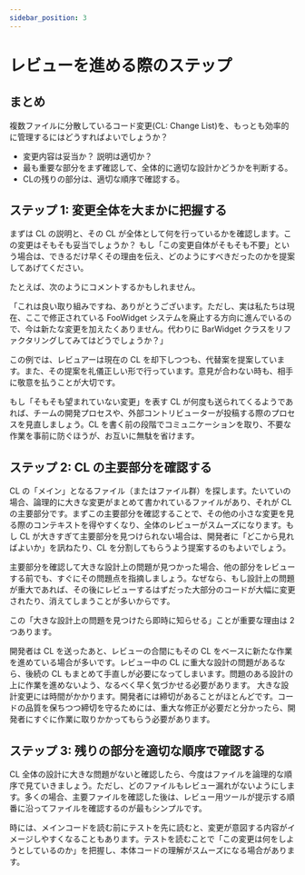 ```yaml
---
sidebar_position: 3
---
```

# レビューを進める際のステップ
## まとめ
複数ファイルに分散しているコード変更(CL: Change List)を、もっとも効率的に管理するにはどうすればよいでしょうか？

* 変更内容は妥当か？ 説明は適切か？
* 最も重要な部分をまず確認して、全体的に適切な設計かどうかを判断する。
* CLの残りの部分は、適切な順序で確認する。

## ステップ 1: 変更全体を大まかに把握する
まずは CL の説明と、その CL が全体として何を行っているかを確認します。この変更はそもそも妥当でしょうか？ もし「この変更自体がそもそも不要」という場合は、できるだけ早くその理由を伝え、どのようにすべきだったのかを提案してあげてください。

たとえば、次のようにコメントするかもしれません。

「これは良い取り組みですね、ありがとうございます。ただし、実は私たちは現在、ここで修正されている FooWidget システムを廃止する方向に進んでいるので、今は新たな変更を加えたくありません。代わりに BarWidget クラスをリファクタリングしてみてはどうでしょうか？」

この例では、レビュアーは現在の CL を却下しつつも、代替案を提案しています。また、その提案を礼儀正しい形で行っています。意見が合わない時も、相手に敬意を払うことが大切です。

もし「そもそも望まれていない変更」を表す CL が何度も送られてくるようであれば、チームの開発プロセスや、外部コントリビューターが投稿する際のプロセスを見直しましょう。CL を書く前の段階でコミュニケーションを取り、不要な作業を事前に防ぐほうが、お互いに無駄を省けます。

## ステップ 2: CL の主要部分を確認する
CL の「メイン」となるファイル（またはファイル群）を探します。たいていの場合、論理的に大きな変更がまとめて書かれているファイルがあり、それが CL の主要部分です。まずこの主要部分を確認することで、その他の小さな変更を見る際のコンテキストを得やすくなり、全体のレビューがスムーズになります。もし CL が大きすぎて主要部分を見つけられない場合は、開発者に「どこから見ればよいか」を訊ねたり、CL を分割してもらうよう提案するのもよいでしょう。

主要部分を確認して大きな設計上の問題が見つかった場合、他の部分をレビューする前でも、すぐにその問題点を指摘しましょう。なぜなら、もし設計上の問題が重大であれば、その後にレビューするはずだった大部分のコードが大幅に変更されたり、消えてしまうことが多いからです。

この「大きな設計上の問題を見つけたら即時に知らせる」ことが重要な理由は 2 つあります。

開発者は CL を送ったあと、レビューの合間にもその CL をベースに新たな作業を進めている場合が多いです。レビュー中の CL に重大な設計の問題があるなら、後続の CL もまとめて手直しが必要になってしまいます。問題のある設計の上に作業を進めないよう、なるべく早く気づかせる必要があります。
大きな設計変更には時間がかかります。開発者には締切があることがほとんどです。コードの品質を保ちつつ締切を守るためには、重大な修正が必要だと分かったら、開発者にすぐに作業に取りかかってもらう必要があります。

## ステップ 3: 残りの部分を適切な順序で確認する
CL 全体の設計に大きな問題がないと確認したら、今度はファイルを論理的な順序で見ていきましょう。ただし、どのファイルもレビュー漏れがないようにします。多くの場合、主要ファイルを確認した後は、レビュー用ツールが提示する順番に沿ってファイルを確認するのが最もシンプルです。

時には、メインコードを読む前にテストを先に読むと、変更が意図する内容がイメージしやすくなることもあります。テストを読むことで「この変更は何をしようとしているのか」を把握し、本体コードの理解がスムーズになる場合があります。